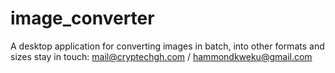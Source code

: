 # image_converter
A desktop application for converting images in batch, into other formats and sizes
stay in touch: mail@cryptechgh.com / hammondkweku@gmail.com
